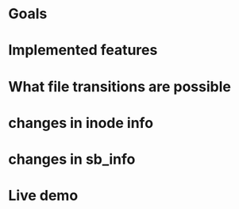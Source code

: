 # Goals

# Implemented features

# What file transitions are possible

# changes in inode info

# changes in sb_info

# Live demo
